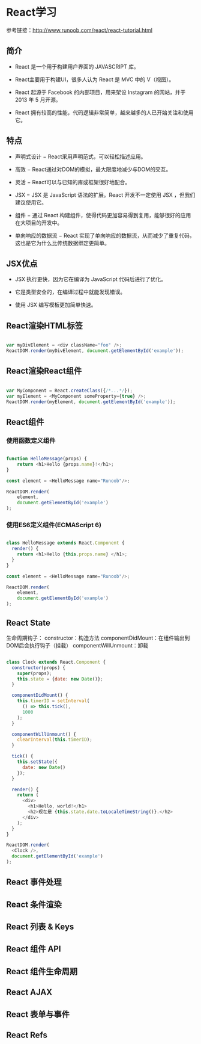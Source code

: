 #  React学习

参考链接：http://www.runoob.com/react/react-tutorial.html

## 简介

 * React 是一个用于构建用户界面的 JAVASCRIPT 库。

 * React主要用于构建UI，很多人认为 React 是 MVC 中的 V（视图）。

 * React 起源于 Facebook 的内部项目，用来架设 Instagram 的网站，并于 2013 年 5 月开源。

 * React 拥有较高的性能，代码逻辑非常简单，越来越多的人已开始关注和使用它。


## 特点

 * 声明式设计 − React采用声明范式，可以轻松描述应用。

 * 高效 − React通过对DOM的模拟，最大限度地减少与DOM的交互。

 * 灵活 − React可以与已知的库或框架很好地配合。

 * JSX − JSX 是 JavaScript 语法的扩展。React 开发不一定使用 JSX ，但我们建议使用它。

 * 组件 − 通过 React 构建组件，使得代码更加容易得到复用，能够很好的应用在大项目的开发中。

 * 单向响应的数据流 − React 实现了单向响应的数据流，从而减少了重复代码，这也是它为什么比传统数据绑定更简单。


 ## JSX优点

 * JSX 执行更快，因为它在编译为 JavaScript 代码后进行了优化。

 * 它是类型安全的，在编译过程中就能发现错误。

 * 使用 JSX 编写模板更加简单快速。


## React渲染HTML标签

```javascript

var myDivElement = <div className="foo" />;
ReactDOM.render(myDivElement, document.getElementById('example'));

```

## React渲染React组件

```javascript

var MyComponent = React.createClass({/*...*/});
var myElement = <MyComponent someProperty={true} />;
ReactDOM.render(myElement, document.getElementById('example'));

```



## React组件

### 使用函数定义组件

```javascript

function HelloMessage(props) {
    return <h1>Hello {props.name}!</h1>;
}

const element = <HelloMessage name="Runoob"/>;

ReactDOM.render(
    element,
    document.getElementById('example')
);

```


### 使用ES6定义组件(ECMAScript 6)

```javascript

class HelloMessage extends React.Component {
  render() {
    return <h1>Hello {this.props.name} </h1>;
  }
}

const element = <HelloMessage name="Runoob"/>;

ReactDOM.render(
    element,
    document.getElementById('example')
);

```


## React State

生命周期钩子：
constructor：构造方法
componentDidMount：在组件输出到DOM后会执行钩子（挂载）
componentWillUnmount：卸载


```JavaScript

class Clock extends React.Component {
  constructor(props) {
    super(props);
    this.state = {date: new Date()};
  }

  componentDidMount() {
    this.timerID = setInterval(
      () => this.tick(),
      1000
    );
  }

  componentWillUnmount() {
    clearInterval(this.timerID);
  }

  tick() {
    this.setState({
      date: new Date()
    });
  }

  render() {
    return (
      <div>
        <h1>Hello, world!</h1>
        <h2>现在是 {this.state.date.toLocaleTimeString()}.</h2>
      </div>
    );
  }
}

ReactDOM.render(
  <Clock />,
  document.getElementById('example')
);

```

## React 事件处理
## React 条件渲染
## React 列表 & Keys
## React 组件 API
## React 组件生命周期
## React AJAX
## React 表单与事件
## React Refs

